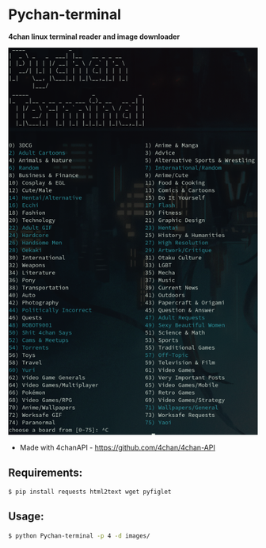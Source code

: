 # Pychan-terminal
**4chan linux terminal reader and image downloader**

![Menu](https://github.com/Malar00/Pychan-terminal/blob/extra/leafterm.png?raw=true "Menu")

* Made with 4chanAPI - https://github.com/4chan/4chan-API

## Requirements:

```bash
$ pip install requests html2text wget pyfiglet
```
## Usage:

```bash
$ python Pychan-terminal -p 4 -d images/
```

